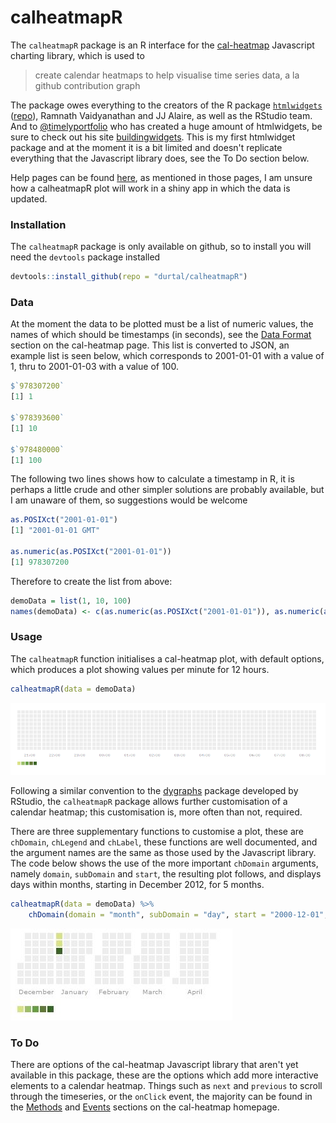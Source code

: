 calheatmapR
===========

The `calheatmapR` package is an R interface for the [cal-heatmap](https://github.com/kamisama/cal-heatmap) Javascript charting library, which is used to

> create calendar heatmaps to help visualise time series data, a la github contribution graph

The package owes everything to the creators of the R package [`htmlwidgets`](http://www.htmlwidgets.org/) ([repo](https://github.com/ramnathv/htmlwidgets)), Ramnath Vaidyanathan and JJ Alaire, as well as the RStudio team.  And to [@timelyportfolio](https://twitter.com/timelyportfolio) who has created a huge amount of htmlwidgets, be sure to check out his site [buildingwidgets](http://www.buildingwidgets.com/).  This is my first htmlwidget package and at the moment it is a bit limited and doesn't replicate everything that the Javascript library does, see the To Do section below.

Help pages can be found [here](http://durtal.github.io/calheatmapR/), as mentioned in those pages, I am unsure how a calheatmapR plot will work in a shiny app in which the data is updated.

### Installation

The `calheatmapR` package is only available on github, so to install you will need the `devtools` package installed

```R
devtools::install_github(repo = "durtal/calheatmapR")
```

### Data

At the moment the data to be plotted must be a list of numeric values, the names of which should be timestamps (in seconds), see the [Data Format](https://kamisama.github.io/cal-heatmap/#data-format) section on the cal-heatmap page.  This list is converted to JSON, an example list is seen below, which corresponds to 2001-01-01 with a value of 1, thru to 2001-01-03 with a value of 100.

```R
$`978307200`
[1] 1

$`978393600`
[1] 10

$`978480000`
[1] 100
```

The following two lines shows how to calculate a timestamp in R, it is perhaps a little crude and other simpler solutions are probably available, but I am unaware of them, so suggestions would be welcome

```R
as.POSIXct("2001-01-01")
[1] "2001-01-01 GMT"

as.numeric(as.POSIXct("2001-01-01"))
[1] 978307200
```

Therefore to create the list from above:

```R
demoData = list(1, 10, 100)
names(demoData) <- c(as.numeric(as.POSIXct("2001-01-01")), as.numeric(as.POSIXct("2001-01-02")), as.numeric(as.POSIXct("2001-01-03")))
```

### Usage

The `calheatmapR` function initialises a cal-heatmap plot, with default options, which produces a plot showing values per minute for 12 hours.

```R
calheatmapR(data = demoData)
```
![](default-cal-heatmap.jpg)

Following a similar convention to the [dygraphs](http://rstudio.github.io/dygraphs/) package developed by RStudio, the `calheatmapR` package allows further customisation of a calendar heatmap; this customisation is, more often than not, required.

There are three supplementary functions to customise a plot, these are `chDomain`, `chLegend` and `chLabel`, these functions are well documented, and the argument names are the same as those used by the Javascript library.  The code below shows the use of the more important `chDomain` arguments, namely `domain`, `subDomain` and `start`, the resulting plot follows, and displays days within months, starting in December 2012, for 5 months.

```R
calheatmapR(data = demoData) %>%
    chDomain(domain = "month", subDomain = "day", start = "2000-12-01", range = 5)
```
![](chDomain-cal-heatmap.jpg)

### To Do

There are options of the cal-heatmap Javascript library that aren't yet available in this package, these are the options which add more interactive elements to a calendar heatmap.  Things such as `next` and `previous` to scroll through the timeseries, or the `onClick` event, the majority can be found in the [Methods](https://kamisama.github.io/cal-heatmap/#methods) and [Events](https://kamisama.github.io/cal-heatmap/#events) sections on the cal-heatmap homepage.
